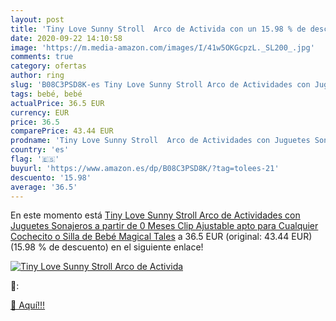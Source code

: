 ```yaml
---
layout: post
title: 'Tiny Love Sunny Stroll  Arco de Activida con un 15.98 % de descuento'
date: 2020-09-22 14:10:58
image: 'https://m.media-amazon.com/images/I/41w5OKGcpzL._SL200_.jpg'
comments: true
category: ofertas
author: ring
slug: 'B08C3PSD8K-es Tiny Love Sunny Stroll Arco de Actividades con Juguetes...'
tags: bebé, bebé
actualPrice: 36.5 EUR
currency: EUR
price: 36.5
comparePrice: 43.44 EUR
prodname: 'Tiny Love Sunny Stroll  Arco de Actividades con Juguetes Sonajeros  a partir de 0 Meses  Clip Ajustable apto para Cualquier Cochecito o Silla de Bebé  Magical Tales'
country: 'es'
flag: '🇪🇸'
buyurl: 'https://www.amazon.es/dp/B08C3PSD8K/?tag=tolees-21'
descuento: '15.98'
average: '36.5'
---
```


En este momento está [Tiny Love Sunny Stroll  Arco de Actividades con Juguetes Sonajeros  a partir de 0 Meses  Clip Ajustable apto para Cualquier Cochecito o Silla de Bebé  Magical Tales](https://www.amazon.es/dp/B08C3PSD8K/?tag=tolees-21) a 36.5 EUR (original: 43.44 EUR) (15.98 %  de descuento) en el siguiente enlace!

[![Tiny Love Sunny Stroll  Arco de Activida](https://m.media-amazon.com/images/I/41w5OKGcpzL._SL200_.jpg)](https://www.amazon.es/dp/B08C3PSD8K/?tag=tolees-21)

🔎:


[🛒 Aquí!!!](https://www.amazon.es/dp/B08C3PSD8K/?tag=tolees-21)
